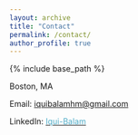 ```yaml
---
layout: archive
title: "Contact"
permalink: /contact/
author_profile: true
---
```


{% include base_path %}

Boston, MA<br>

Email: iquibalamhm@gmail.com

LinkedIn: [<font color="#52ADC8">Iqui-Balam</font>](https://in.linkedin.com/in/iqui-balam)

<!-- <embed src="https://www.linkedin.com/in/iqui-balam" width="650" height="1800" type='application/pdf'> -->